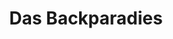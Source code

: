 ---
title: "Das Backparadies"
url: /stuttgart/das-backparadies-vaihinger-strasse/
shop: Bäckerei
---